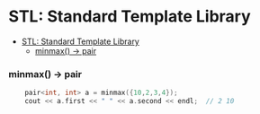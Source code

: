 # STL: Standard Template Library

- [STL: Standard Template Library](#stl-standard-template-library)
    - [minmax() -\> pair](#minmax---pair)


### minmax() -> pair

```c++
    pair<int, int> a = minmax({10,2,3,4});
    cout << a.first << " " << a.second << endl;  // 2 10
```